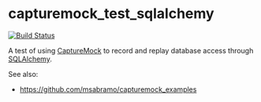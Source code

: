 capturemock_test_sqlalchemy
===========================

[![Build
Status](https://travis-ci.org/msabramo/capturemock_test_sqlalchemy.svg?branch=master)](https://travis-ci.org/msabramo/capturemock_test_sqlalchemy)

A test of using
[CaptureMock](https://pypi.python.org/pypi/CaptureMock) to record and
replay database access through
[SQLAlchemy](http://www.sqlalchemy.org/).

See also:

* https://github.com/msabramo/capturemock_examples
